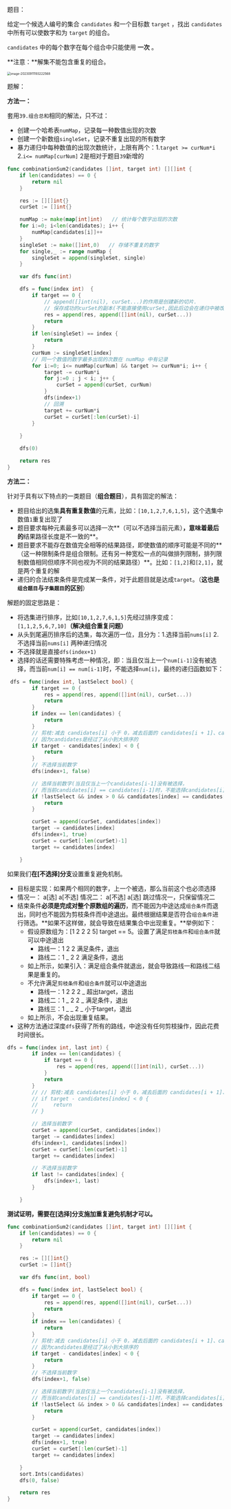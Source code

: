 题目：

给定一个候选人编号的集合 `candidates` 和一个目标数 `target` ，找出 `candidates` 中所有可以使数字和为 `target` 的组合。

`candidates` 中的每个数字在每个组合中只能使用 **一次** 。

**注意：**解集不能包含重复的组合。 

<img src="40.组合总和II.assets/image-20230911193222568.png" alt="image-20230911193222568" style="zoom:50%;" />

题解：

**方法一：**

套用`39.组合总和`相同的解法，只不过：

- 创建一个哈希表`numMap`，记录每一种数值出现的次数
- 创建一个新数组`singleSet`，记录不重复出现的所有数字
- 暴力递归中每种数值的出现次数统计，上限有两个：1.`target >= curNum*i`  2.`i<= numMap[curNum]`  2是相对于题目`39`新增的

```go
func combinationSum2(candidates []int, target int) [][]int {
    if len(candidates) == 0 {
        return nil
    }

    res := [][]int{}
    curSet := []int{}

    numMap := make(map[int]int)   // 统计每个数字出现的次数
    for i:=0; i<len(candidates); i++ {
        numMap[candidates[i]]++
    }
    singleSet := make([]int,0)   // 存储不重复的数字
    for single,_ := range numMap {
        singleSet = append(singleSet, single)
    }

    var dfs func(int) 

    dfs = func(index int)  {
        if target == 0 {
            // append([]int(nil), curSet...)的作用是创建新的切片.
            // 保存成功的curSet的副本(不能直接使用curSet,因此后边会在递归中被改动)
            res = append(res, append([]int(nil), curSet...))   
            return
        }
        if len(singleSet) == index {
            return
        }
        curNum := singleSet[index]
        // 同一个数值的数字最多出现的次数在 numMap 中有记录
        for i:=0; i<= numMap[curNum] && target >= curNum*i; i++ {   
            target -= curNum*i
            for j:=0 ; j < i; j++ {
                curSet = append(curSet, curNum)
            }
            dfs(index+1)
            // 回溯
            target += curNum*i
            curSet = curSet[:len(curSet)-i]
        }
       
    }

    dfs(0)

    return res
}
```

**方法二：**

针对于具有以下特点的一类题目（**组合题目**），具有固定的解法：

- 题目给出的选集**具有重复数值**的元素，比如：`[10,1,2,7,6,1,5]`，这个选集中数值`1`重复出现了
- 题目要求每种元素最多可以选择一次**（可以不选择当前元素）**，意味着最后的**结果路径长度是不一致的**。
- 题目要求不能存在数值完全相等的结果路径，即使数值的顺序可能是不同的**（这一种限制条件是组合限制。还有另一种宽松一点的叫做排列限制，排列限制数值相同但顺序不同也视为不同的结果路径）**。比如：`[1,2]`和`[2,1]`，就是两个重复的解
- 递归的合法结束条件是完成某一条件，对于此题目就是达成`target`。（**这也是`组合题目`与`子集题目`的区别**）

解题的固定思路是：

- 将选集进行排序，比如`[10,1,2,7,6,1,5]`先经过排序变成：`[1,1,2,5,6,7,10]`**（解决组合重复问题）**
- 从头到尾遍历排序后的选集，每次遍历一位，且分为：1.选择当前`nums[i]`   2.不选择当前`nums[i]` 两种递归情况
- 不选择就是直接`dfs(index+1)`
- 选择的话还需要特殊考虑一种情况，即：当且仅当上一个`num[i-1]`没有被选择，而当前`num[i] == num[i-1]`时，不能选择`num[i]`，最终的递归函数如下：

```go
 dfs = func(index int, lastSelect bool) {
        if target == 0 {
            res = append(res, append([]int(nil), curSet...))
            return
        }
        if index == len(candidates) {
            return
        }
        // 剪枝:减去 candidates[i] 小于 0，减去后面的 candidates[i + 1]、candidates[i + 2] 肯定也小于 0
        // 因为candidates是经过了从小到大排序的
        if target - candidates[index] < 0 {  
            return 
        }
        // 不选择当前数字
        dfs(index+1, false)  

        // 选择当前数字(当且仅当上一个candidates[i-1]没有被选择，
        // 而当前candidates[i] == candidates[i-1]时，不能选择candidates[i])
        if !lastSelect && index > 0 && candidates[index] == candidates[index-1] {
            return
        }

        curSet = append(curSet, candidates[index])
        target -= candidates[index]
        dfs(index+1, true)   
        curSet = curSet[:len(curSet)-1]
        target += candidates[index]

    }
```

如果我们**在[不选择]分支**设置重复避免机制。

- 目标是实现：如果两个相同的数字，上一个被选，那么当前这个也必须选择
- 情况一： a[选] a[不选]    情况二： a[不选] a[选]      跳过情况一，只保留情况二
- 结束条件**必须是完成对整个原数组的遍历**，而不能因为中途达成`组合条件`而退出，同时也不能因为剪枝条件而中途退出。最终根据结果是否符合`组合条件`进行筛选。**如果不这样做，就会导致在结果集合中出现重复。**举例如下：
  - 假设原数组为：[1 2 2 2 5]   target == 5。设置了满足`剪枝条件`和`组合条件`就可以中途退出
    - 路线一：1 2 2  满足条件，退出
    - 路线二：1 _ 2 2 满足条件，退出
  - 如上所示，如果引入：满足组合条件就退出，就会导致路线一和路线二结果是重复的。
  - 不允许满足`剪枝条件`和`组合条件`就可以中途退出
    - 路线一：1 2 2 2 _  超出target，退出
    - 路线二：1 _ 2 2 _ 满足条件，退出
    - 路线三：1 _ _ 2 _ 小于target，退出
  - 如上所示，不会出现重复结果。
- 这种方法通过深度`dfs`获得了所有的路线，中途没有任何剪枝操作，因此花费时间很长。

```go
dfs = func(index int, last int) {
        if index == len(candidates) {
            if target == 0 {
                res = append(res, append([]int(nil), curSet...))
            }
            return
        }
        // // 剪枝:减去 candidates[i] 小于 0，减去后面的 candidates[i + 1]、candidates[i + 2] 肯定也小于 0
        // if target - candidates[index] < 0 {  
        //     return 
        // }

        // 选择当前数字
        curSet = append(curSet, candidates[index])
        target -= candidates[index]
        dfs(index+1, candidates[index])   
        curSet = curSet[:len(curSet)-1]
        target += candidates[index]

        // 不选择当前数字
        if last != candidates[index] {
            dfs(index+1, last)
        }

    }
```



**测试证明，需要在[选择]分支施加重复避免机制才可以。**

```go
func combinationSum2(candidates []int, target int) [][]int {
    if len(candidates) == 0 {
        return nil
    }

    res := [][]int{}
    curSet := []int{}

    var dfs func(int, bool)

    dfs = func(index int, lastSelect bool) {
        if target == 0 {
            res = append(res, append([]int(nil), curSet...))
            return
        }
        if index == len(candidates) {
            return
        }
        // 剪枝:减去 candidates[i] 小于 0，减去后面的 candidates[i + 1]、candidates[i + 2] 肯定也小于 0
        // 因为candidates是经过了从小到大排序的
        if target - candidates[index] < 0 {  
            return 
        }
        // 不选择当前数字
        dfs(index+1, false)  

        // 选择当前数字(当且仅当上一个candidates[i-1]没有被选择，
        // 而当前candidates[i] == candidates[i-1]时，不能选择candidates[i])
        if !lastSelect && index > 0 && candidates[index] == candidates[index-1] {
            return
        }

        curSet = append(curSet, candidates[index])
        target -= candidates[index]
        dfs(index+1, true)   
        curSet = curSet[:len(curSet)-1]
        target += candidates[index]

    }
    sort.Ints(candidates)
    dfs(0, false)

    return res
}
```

